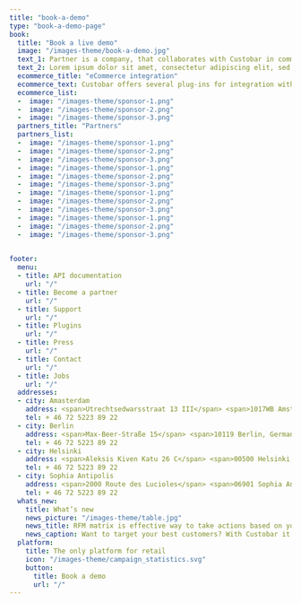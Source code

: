 ```yaml
---
title: "book-a-demo"
type: "book-a-demo-page"
book:
  title: "Book a live demo"
  image: "/images-theme/book-a-demo.jpg"
  text_1: Partner is a company, that collaborates with Custobar in commercially promoting the Custobar Platform or any service related thereto to Custobar’s potential or existing customers.. Partner is entitled to market, sell, onboard, i.e. make integrations and configurations, or provide support or consultation services, relating to the Custobar Platform, to Customers
  text_2: Lorem ipsum dolor sit amet, consectetur adipiscing elit, sed do eiusmod tempor incididunt ut labore et dolore magna aliqua. Ut enim ad minim veniam, quis nostrud exercitation ullamco laboris nisi ut aliquip ex ea commodo consequat. 
  ecommerce_title: "eCommerce integration"
  ecommerce_text: Custobar offers several plug-ins for integration with the most popular <br> e-commerce platforms. Ask for more details. 
  ecommerce_list:
  -  image: "/images-theme/sponsor-1.png"
  -  image: "/images-theme/sponsor-2.png"
  -  image: "/images-theme/sponsor-3.png"
  partners_title: "Partners"
  partners_list:
  -  image: "/images-theme/sponsor-1.png"
  -  image: "/images-theme/sponsor-2.png"
  -  image: "/images-theme/sponsor-3.png"
  -  image: "/images-theme/sponsor-1.png"
  -  image: "/images-theme/sponsor-2.png"
  -  image: "/images-theme/sponsor-3.png"
  -  image: "/images-theme/sponsor-1.png"
  -  image: "/images-theme/sponsor-2.png"
  -  image: "/images-theme/sponsor-3.png"
  -  image: "/images-theme/sponsor-1.png"
  -  image: "/images-theme/sponsor-2.png"
  -  image: "/images-theme/sponsor-3.png"
 

footer:
  menu:
  - title: API documentation
    url: "/"
  - title: Become a partner
    url: "/"
  - title: Support
    url: "/"
  - title: Plugins
    url: "/"
  - title: Press
    url: "/"
  - title: Contact
    url: "/"
  - title: Jobs
    url: "/"
  addresses:
  - city: Amasterdam
    address: <span>Utrechtsedwarsstraat 13 III</span> <span>1017WB Amsterdam, Netherlands</span>
    tel: + 46 72 5223 89 22
  - city: Berlin
    address: <span>Max-Beer-Straße 15</span> <span>10119 Berlin, Germany</span>
    tel: + 46 72 5223 89 22
  - city: Helsinki
    address: <span>Aleksis Kiven Katu 26 C</span> <span>00500 Helsinki, Finland</span>
    tel: + 46 72 5223 89 22
  - city: Sophia Antipolis
    address: <span>2000 Route des Lucioles</span> <span>06901 Sophia Antipolis, France</span>
    tel: + 46 72 5223 89 22
  whats_new:
    title: What’s new
    news_picture: "/images-theme/table.jpg"
    news_title: RFM matrix is effective way to take actions based on your customer data.
    news_caption: Want to target your best customers? With Custobar it's click-and-go!
  platform:
    title: The only platform for retail
    icon: "/images-theme/campaign_statistics.svg"
    button:
      title: Book a demo
      url: "/"
---
```

